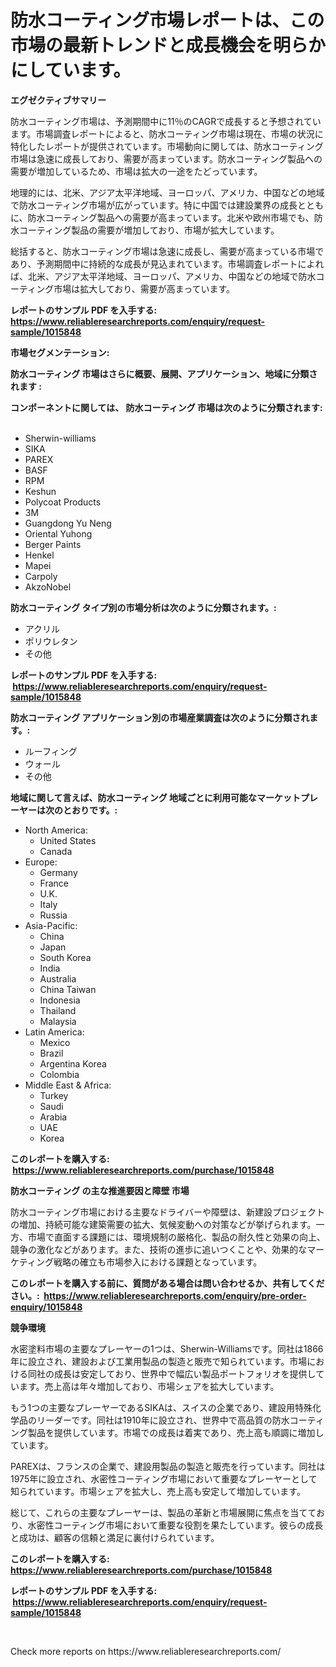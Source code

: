 <p><h1>防水コーティング市場レポートは、この市場の最新トレンドと成長機会を明らかにしています。</h1></p><p><strong>エグゼクティブサマリー</strong></p>
<p><p>防水コーティング市場は、予測期間中に11％のCAGRで成長すると予想されています。市場調査レポートによると、防水コーティング市場は現在、市場の状況に特化したレポートが提供されています。市場動向に関しては、防水コーティング市場は急速に成長しており、需要が高まっています。防水コーティング製品への需要が増加しているため、市場は拡大の一途をたどっています。</p><p>地理的には、北米、アジア太平洋地域、ヨーロッパ、アメリカ、中国などの地域で防水コーティング市場が広がっています。特に中国では建設業界の成長とともに、防水コーティング製品への需要が高まっています。北米や欧州市場でも、防水コーティング製品の需要が増加しており、市場が拡大しています。</p><p>総括すると、防水コーティング市場は急速に成長し、需要が高まっている市場であり、予測期間中に持続的な成長が見込まれています。市場調査レポートによれば、北米、アジア太平洋地域、ヨーロッパ、アメリカ、中国などの地域で防水コーティング市場は拡大しており、需要が高まっています。</p></p>
<p><strong>レポートのサンプル PDF を入手する: <a href="https://www.reliableresearchreports.com/enquiry/request-sample/1015848">https://www.reliableresearchreports.com/enquiry/request-sample/1015848</a></strong></p>
<p><strong>市場セグメンテーション:</strong></p>
<p><strong> 防水コーティング 市場はさらに概要、展開、アプリケーション、地域に分類されます :</strong></p>
<p><strong>コンポーネントに関しては、 防水コーティング 市場は次のように分類されます: &nbsp;</strong></p>
<p><ul><li>Sherwin-williams</li><li>SIKA</li><li>PAREX</li><li>BASF</li><li>RPM</li><li>Keshun</li><li>Polycoat Products</li><li>3M</li><li>Guangdong Yu Neng</li><li>Oriental Yuhong</li><li>Berger Paints</li><li>Henkel</li><li>Mapei</li><li>Carpoly</li><li>AkzoNobel</li></ul></p>
<p><strong> 防水コーティング タイプ別の市場分析は次のように分類されます。:</strong></p>
<p><ul><li>アクリル</li><li>ポリウレタン</li><li>その他</li></ul></p>
<p><strong>レポートのサンプル PDF を入手する: &nbsp;<a href="https://www.reliableresearchreports.com/enquiry/request-sample/1015848">https://www.reliableresearchreports.com/enquiry/request-sample/1015848</a></strong></p>
<p><strong> 防水コーティング アプリケーション別の市場産業調査は次のように分類されます。:</strong></p>
<p><ul><li>ルーフィング</li><li>ウォール</li><li>その他</li></ul></p>
<p><strong>地域に関して言えば、防水コーティング 地域ごとに利用可能なマーケットプレーヤーは次のとおりです。:</strong></p>
<p><ul>
    <li>
        North America:
        <ul>
            <li>United States</li>
            <li>Canada</li>
        </ul>
    </li>
    <li>
        Europe:
        <ul>
            <li>Germany</li>
            <li>France</li>
            <li>U.K.</li>
            <li>Italy</li>
            <li>Russia</li>
        </ul>
    </li>
    <li>
        Asia-Pacific:
        <ul>
            <li>China</li>
            <li>Japan</li>
            <li>South Korea</li>
            <li>India</li>
            <li>Australia</li>
            <li>China Taiwan</li>
            <li>Indonesia</li>
            <li>Thailand</li>
            <li>Malaysia</li>
        </ul>
    </li>
    <li>
        Latin America:
        <ul>
            <li>Mexico</li>
            <li>Brazil</li>
            <li>Argentina Korea</li>
            <li>Colombia</li>
        </ul>
    </li>
    <li>
        Middle East & Africa:
        <ul>
            <li>Turkey</li>
            <li>Saudi</li>
            <li>Arabia</li>
            <li>UAE</li>
            <li>Korea</li>
        </ul>
    </li>
    </ul></p>
<p><strong>このレポートを購入する: &nbsp;<a href="https://www.reliableresearchreports.com/purchase/1015848">https://www.reliableresearchreports.com/purchase/1015848</a></strong></p>
<p><strong>防水コーティング の主な推進要因と障壁 市場</strong></p>
<p><p>防水コーティング市場における主要なドライバーや障壁は、新建設プロジェクトの増加、持続可能な建築需要の拡大、気候変動への対策などが挙げられます。一方、市場で直面する課題には、環境規制の厳格化、製品の耐久性と効果の向上、競争の激化などがあります。また、技術の進歩に追いつくことや、効果的なマーケティング戦略の確立も市場参入における課題となっています。</p></p>
<p><strong>このレポートを購入する前に、質問がある場合は問い合わせるか、共有してください。:&nbsp; <a href="https://www.reliableresearchreports.com/enquiry/pre-order-enquiry/1015848">https://www.reliableresearchreports.com/enquiry/pre-order-enquiry/1015848</a></strong></p>
<p><strong>競争環境</strong></p>
<p><p>水密塗料市場の主要なプレーヤーの1つは、Sherwin-Williamsです。同社は1866年に設立され、建設および工業用製品の製造と販売で知られています。市場における同社の成長は安定しており、世界中で幅広い製品ポートフォリオを提供しています。売上高は年々増加しており、市場シェアを拡大しています。</p><p>もう1つの主要なプレーヤーであるSIKAは、スイスの企業であり、建設用特殊化学品のリーダーです。同社は1910年に設立され、世界中で高品質の防水コーティング製品を提供しています。市場での成長は着実であり、売上高も順調に増加しています。</p><p>PAREXは、フランスの企業で、建設用製品の製造と販売を行っています。同社は1975年に設立され、水密性コーティング市場において重要なプレーヤーとして知られています。市場シェアを拡大し、売上高も安定して増加しています。</p><p>総じて、これらの主要なプレーヤーは、製品の革新と市場展開に焦点を当てており、水密性コーティング市場において重要な役割を果たしています。彼らの成長と成功は、顧客の信頼と満足に裏付けられています。</p></p>
<p><strong>このレポートを購入する: &nbsp; <a href="https://www.reliableresearchreports.com/purchase/1015848">https://www.reliableresearchreports.com/purchase/1015848</a></strong></p>
<p><strong>レポートのサンプル PDF を入手する: &nbsp;<a href="https://www.reliableresearchreports.com/enquiry/request-sample/1015848">https://www.reliableresearchreports.com/enquiry/request-sample/1015848</a></strong><strong></strong></p>
<p>&nbsp;</p>
<p>Check more reports on https://www.reliableresearchreports.com/</p>